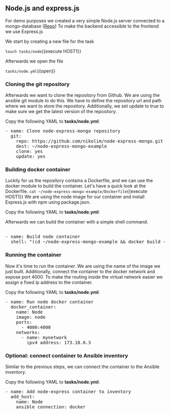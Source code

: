 ## Node.js and express.js

For demo purposes we created a very simple Node.js server connected to a mongo-database ([Repo](https://github.com/nikolim/node-express-mongo))
To make the backend accessible to the frontend we use Express.js

We start by creating a new file for the task

`touch tasks/node`{{execute HOST1}}

Afterwards we open the file

`tasks/node.yml`{{open}}

### Cloning the git repository

Afterwards we want to clone the repository from Github. 
We are using the ansible git module to do this.
We have to define the repository url and path where we want to store the repository.
Additionally, we set update to true to make sure we get the latest version of the repository.

Copy the following YAML to **tasks/node.yml**:

<pre class="file" data-filename="tasks/node.yml" data-target="replace">
- name: Clone node-express-mongo repository
  git:
    repo: https://github.com/nikolim/node-express-mongo.git
    dest: ~/node-express-mongo-example
    clone: yes
    update: yes
</pre>

### Building docker container

Luckily for us the repository contains a Dockerfile, and we can use the docker module to build the container.
Let's have a quick look at the Dockerfile.
`cat ~/node-express-mongo-example/Dockerfile`{{execute HOST1}}
We are using the node image for our container and install Express.js with npm using package.json.

Copy the following YAML to **tasks/node.yml**:

Afterwards we can build the container with a simple shell command.
<pre class="file" data-filename="tasks/node.yml" data-target="append">

- name: Build node container 
  shell: "(cd ~/node-express-mongo-example && docker build -t node .)"
</pre>

### Running the container

Now it's time to run the container. We are using the name of the image we just built. Additionally, connect the container to the docker network and expose port 4000.
To make the routing inside the virtual network easier we assign a fixed ip address to the container.

Copy the following YAML to **tasks/node.yml**:

<pre class="file" data-filename="tasks/node.yml" data-target="append">
- name: Run node docker container
  docker_container:
    name: Node
    image: node
    ports: 
      - 4000:4000
    networks:
      - name: mynetwork
        ipv4_address: 173.18.0.3
</pre>

### Optional: connect container to Ansible inventory

Similar to the previous steps, we can connect the container to the Ansible inventory.

Copy the following YAML to **tasks/node.yml**:

<pre class="file" data-filename="tasks/node.yml" data-target="append">
- name: Add node-express container to inventory
  add_host:
    name: Node
    ansible_connection: docker
</pre>
